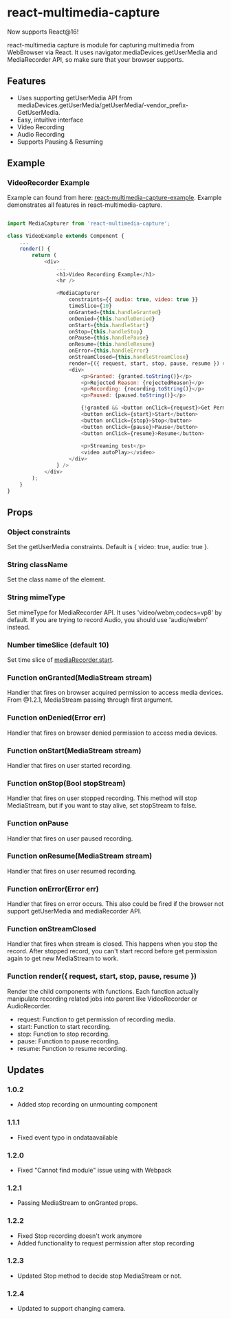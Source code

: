 # react-multimedia-capture
Now supports React@16!

react-multimedia capture is module for capturing multimedia from WebBrowser via React.
It uses navigator.mediaDevices.getUserMedia and MediaRecorder API, so make sure that your browser supports.

## Features
- Uses supporting getUserMedia API from mediaDevices.getUserMedia/getUserMedia/-vendor_prefix-GetUserMedia.
- Easy, intuitive interface
- Video Recording
- Audio Recording
- Supports Pausing & Resuming

## Example

### VideoRecorder Example

Example can found from here: [react-multimedia-capture-example](https://github.com/rico345100/react-multimedia-capture-example).
Example demonstrates all features in react-multimedia-capture.

```javascript

import MediaCapturer from 'react-multimedia-capture';

class VideoExample extends Component {
	...
	render() {
		return (
			<div>
				...
				<h1>Video Recording Example</h1>
				<hr />

				<MediaCapturer
					constraints={{ audio: true, video: true }}
					timeSlice={10}
					onGranted={this.handleGranted}
					onDenied={this.handleDenied}
					onStart={this.handleStart}
					onStop={this.handleStop}
					onPause={this.handlePause}
					onResume={this.handleResume}
					onError={this.handleError}
					onStreamClosed={this.handleStreamClose}
					render={({ request, start, stop, pause, resume }) => 
					<div>
						<p>Granted: {granted.toString()}</p>
						<p>Rejected Reason: {rejectedReason}</p>
						<p>Recording: {recording.toString()}</p>
						<p>Paused: {paused.toString()}</p>

						{!granted && <button onClick={request}>Get Permission</button>}
						<button onClick={start}>Start</button>
						<button onClick={stop}>Stop</button>
						<button onClick={pause}>Pause</button>
						<button onClick={resume}>Resume</button>
						
						<p>Streaming test</p>
						<video autoPlay></video>
					</div>
				} />
			</div>
		);
	}
}

```

## Props

### Object constraints
Set the getUserMedia constraints. Default is { video: true, audio: true }.

### String className
Set the class name of the element.

### String mimeType
Set mimeType for MediaRecorder API. It uses 'video/webm;codecs=vp8' by default. If you are trying to record Audio, you should use 'audio/webm' instead.

### Number timeSlice (default 10)
Set time slice of [mediaRecorder.start](https://developer.mozilla.org/en-US/docs/Web/API/MediaRecorder/start).

### Function onGranted(MediaStream stream)
Handler that fires on browser acquired permission to access media devices. From @1.2.1, MediaStream passing through first argument.

### Function onDenied(Error err)
Handler that fires on browser denied permission to access media devices.

### Function onStart(MediaStream stream)
Handler that fires on user started recording.

### Function onStop(Bool stopStream)
Handler that fires on user stopped recording. This method will stop MediaStream, but if you want to stay alive, set stopStream to false.

### Function onPause
Handler that fires on user paused recording.

### Function onResume(MediaStream stream)
Handler that fires on user resumed recording.

### Function onError(Error err)
Handler that fires on error occurs. This also could be fired if the browser not support getUserMedia and mediaRecorder API.

### Function onStreamClosed
Handler that fires when stream is closed. This happens when you stop the record. After stopped record, you can't start record before get permission again to get new MediaStream to work.

### Function render({ request, start, stop, pause, resume })
Render the child components with functions. Each function actually manipulate recording related jobs into parent like VideoRecorder or AudioRecorder.

- request: Function to get permission of recording media.
- start: Function to start recording.
- stop: Function to stop recording.
- pause: Function to pause recording.
- resume: Function to resume recording.


## Updates
### 1.0.2
- Added stop recording on unmounting component

### 1.1.1
- Fixed event typo in ondataavailable

### 1.2.0
- Fixed "Cannot find module" issue using with Webpack

### 1.2.1
- Passing MediaStream to onGranted props.

### 1.2.2
- Fixed Stop recording doesn't work anymore
- Added functionality to request permission after stop recording

### 1.2.3
- Updated Stop method to decide stop MediaStream or not.

### 1.2.4
- Updated to support changing camera.